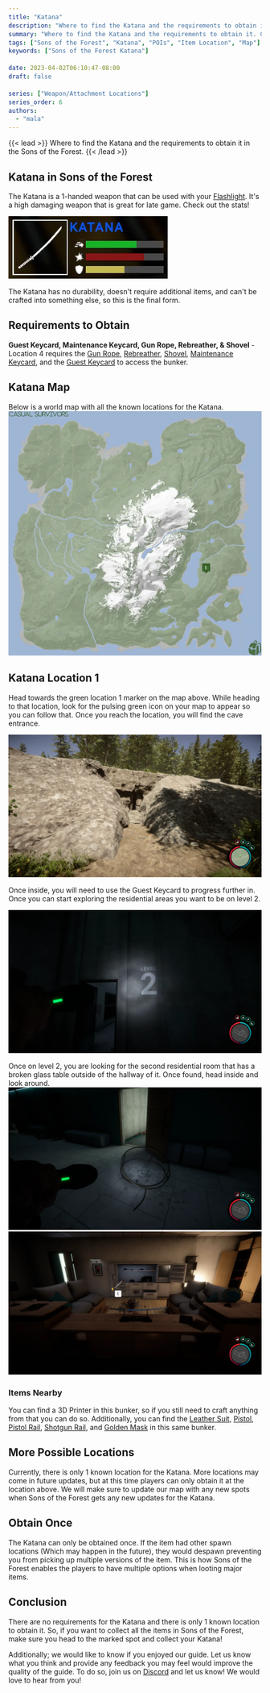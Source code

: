 ```yaml
---
title: "Katana"
description: "Where to find the Katana and the requirements to obtain it in the Sons of the Forest."
summary: "Where to find the Katana and the requirements to obtain it. Click here to learn more about it!"
tags: ["Sons of the Forest", "Katana", "POIs", "Item Location", "Map"]
keywords: ["Sons of the Forest Katana"]

date: 2023-04-02T06:10:47-08:00
draft: false

series: ["Weapon/Attachment Locations"]
series_order: 6
authors:
  - "mala"
---
```


{{< lead >}}
Where to find the Katana and the requirements to obtain it in the Sons of the Forest.
{{< /lead >}}

## Katana in Sons of the Forest
The Katana is a 1-handed weapon that can be used with your [Flashlight](/sons-of-the-forest/guides/flashlight/). It's a high damaging weapon that is great for late game. Check out the stats!

![Sons of the Forest Katana Stats](img/stats.webp)

The Katana has no durability, doesn't require additional items, and can't be crafted into something else, so this is the final form.

## Requirements to Obtain
**Guest Keycard, Maintenance Keycard, Gun Rope, Rebreather, & Shovel** - Location 4 requires the [Gun Rope](/sons-of-the-forest/guides/rope-gun/), [Rebreather](/sons-of-the-forest/guides/rebreather/), [Shovel](/sons-of-the-forest/guides/shovel/), [Maintenance Keycard](/sons-of-the-forest/guides/maintenance-keycard/), and the [Guest Keycard](/sons-of-the-forest/guides/guest-keycard/) to access the bunker.

## Katana Map
Below is a world map with all the known locations for the Katana.
![Sons of the Forest Katana Location](img/map.webp)

## Katana Location 1
Head towards the green location 1 marker on the map above. While heading to that location, look for the pulsing green icon on your map to appear so you can follow that. Once you reach the location, you will find the cave entrance.

![Sons of the Forrest Katana Location 1 Cave Entrance](img/cave_entrance.webp)

Once inside, you will need to use the Guest Keycard to progress further in. Once you can start exploring the residential areas you want to be on level 2.

![Sons of the Forest Katana Location 1 Level 2](img/level2.webp)

Once on level 2, you are looking for the second residential room that has a broken glass table outside of the hallway of it. Once found, head inside and look around.
![Sons of the Forest Katana Location 1 Hint](img/location2_hint.webp)
![Sons of the Forest Katana on Body](featured.webp)

### Items Nearby
You can find a 3D Printer in this bunker, so if you still need to craft anything from that you can do so. Additionally, you can find the [Leather Suit](/sons-of-the-forest/guides/leather-suit/), [Pistol](/sons-of-the-forest/guides/pistol/), [Pistol Rail](/sons-of-the-forest/guides/pistol-rail/), [Shotgun Rail](/sons-of-the-forest/guides/shotgun-rail/), and [Golden Mask](/sons-of-the-forest/guides/golden-mask/) in this same bunker.

## More Possible Locations
Currently, there is only 1 known location for the Katana. More locations may come in future updates, but at this time players can only obtain it at the location above.
We will make sure to update our map with any new spots when Sons of the Forest gets any new updates for the Katana.

## Obtain Once
The Katana can only be obtained once. If the item had other spawn locations (Which may happen in the future), they would despawn preventing you from picking up multiple versions of the item. This is how Sons of the Forest enables the players to have multiple options when looting major items. 

## Conclusion
There are no requirements for the Katana and there is only 1 known location to obtain it. So, if you want to collect all the items in Sons of the Forest, make sure you head to the marked spot and collect your Katana!

Additionally; we would like to know if you enjoyed our guide. Let us know what you think and provide any feedback you may feel would improve the quality of the guide. To do so, join us on [Discord](https://discord.gg/ZXp93XsKnN) and let us know! We would love to hear from you! 
